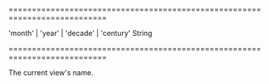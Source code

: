 <!--**
/*-------------------------------------------
    Auto-generated file. Do not modify.
-------------------------------------------

**-->
===========================================================================
<!--acceptValues-->'month' | 'year' | 'decade' | 'century'<!--/acceptValues-->
<!--type-->String<!--/type-->
===========================================================================

<!--shortDescription-->
The current view's name. 
<!--/shortDescription-->

<!--fullDescription-->

<!--/fullDescription-->